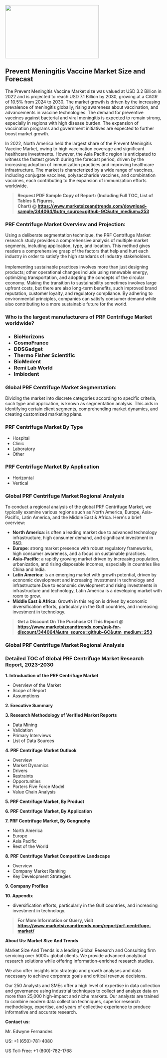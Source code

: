 <p><img class="alignnone size-medium wp-image-20088" src="https://ffe5etoiles.com/wp-content/uploads/2024/12/MST1-300x171.png" alt="" width="300" height="171" /></p><h2>Prevent Meningitis Vaccine Market Size and Forecast</h2><p>The Prevent Meningitis Vaccine Market size was valued at USD 3.2 Billion in 2022 and is projected to reach USD 7.1 Billion by 2030, growing at a CAGR of 10.5% from 2024 to 2030. The market growth is driven by the increasing prevalence of meningitis globally, rising awareness about vaccination, and advancements in vaccine technologies. The demand for preventive vaccines against bacterial and viral meningitis is expected to remain strong, especially in regions with high disease burden. The expansion of vaccination programs and government initiatives are expected to further boost market growth.</p><p>In 2022, North America held the largest share of the Prevent Meningitis Vaccine Market, owing to high vaccination coverage and significant healthcare investments. However, the Asia Pacific region is anticipated to witness the fastest growth during the forecast period, driven by the increasing adoption of immunization practices and improving healthcare infrastructure. The market is characterized by a wide range of vaccines, including conjugate vaccines, polysaccharide vaccines, and combination vaccines, each contributing to the expansion of immunization efforts worldwide.</p></p><blockquote id="" class=""><strong>Request PDF Sample Copy of Report: (Including Full TOC, List of Tables &amp; Figures, Chart)&nbsp;@&nbsp;<strong><a href="https://www.marketsizeandtrends.com/download-sample/344064/&utm_source=github-GC&utm_medium=253" target="_blank">https://www.marketsizeandtrends.com/download-sample/344064/&utm_source=github-GC&utm_medium=253</a></strong></strong></blockquote><h3 id="" class="">PRF Centrifuge Market&nbsp;Overview and Projection:</h3><p id="" class="">Using a deliberate segmentation technique, the PRF Centrifuge Market research study provides a comprehensive analysis of multiple market segments, including application, type, and location. This method gives readers a comprehensive grasp of the factors that help and hurt each industry in order to satisfy the high standards of industry stakeholders. <br /> <br />Implementing sustainable practices involves more than just designing products; other operational changes include using renewable energy, optimizing transportation, and adopting the concepts of the circular economy. Making the transition to sustainability sometimes involves large upfront costs, but there are also long-term benefits, such improved brand reputation, customer loyalty, and regulatory compliance. By adhering to environmental principles, companies can satisfy consumer demand while also contributing to a more sustainable future for the world.</p><h3 id="" class="">Who is the largest manufacturers of&nbsp;PRF Centrifuge Market worldwide?</h3><h3 class=""><p><ul><li>BioHorizons </li><li> CosmoFrance </li><li> DDSGadget </li><li> Thermo Fisher Scientific </li><li> BioMedent </li><li> Remi Lab World </li><li> Imbiodent</li></ul></p></h3><h3 id="" class="">Global&nbsp;PRF Centrifuge Market Segmentation:</h3><p id="" class="">Dividing the market into discrete categories according to specific criteria, such type and application, is known as segmentation analysis. This aids in identifying certain client segments, comprehending market dynamics, and creating customized marketing plans.</p><h3 id="" class="">PRF Centrifuge Market&nbsp;By Type</h3><p><p><ul><li>Hospital</li><li> Clinic</li><li> Laboratory</li><li> Other</p></li></ul></p></p><h3 id="" class="">PRF Centrifuge Market&nbsp;By Application</h3><p class=""><p><ul><li>Horizontal</li><li> Vertical</li></ul></p></p><h3 id="" class="">Global PRF Centrifuge Market Regional Analysis</h3><p id="" class="">To conduct a regional analysis of the global PRF Centrifuge Market, we typically examine various regions such as North America, Europe, Asia-Pacific, Latin America, and the Middle East &amp; Africa. Here's a brief overview:</p><ul><li><strong>North America</strong>: is often a leading market due to advanced technology infrastructure, high consumer demand, and significant investment in R&amp;D.</li><li><strong>Europe</strong>: strong market presence with robust regulatory frameworks, high consumer awareness, and a focus on sustainable practices.</li><li><strong>Asia-Pacific</strong>: a rapidly growing market driven by increasing population, urbanization, and rising disposable incomes, especially in countries like China and India.</li><li><strong>Latin America</strong>: is an emerging market with growth potential, driven by economic development and increasing investment in technology and infrastructure.Due to economic development and rising investments in infrastructure and technology, Latin America is a developing market with room to grow.</li><li><strong>Middle East &amp; Africa</strong>: Growth in this region is driven by economic diversification efforts, particularly in the Gulf countries, and increasing investment in technology.</li></ul><blockquote id="" class=""><strong>Get a Discount On The Purchase Of This Report @ <strong><a href="https://www.marketsizeandtrends.com/ask-for-discount/344064/&utm_source=github-GC&utm_medium=253" target="_blank">https://www.marketsizeandtrends.com/ask-for-discount/344064/&utm_source=github-GC&utm_medium=253</a></strong></strong></blockquote><h3 id="" class="">Global PRF Centrifuge Market Regional Analysis</h3><h3 id="" class="">Detailed TOC of Global PRF Centrifuge Market Research Report, 2023-2030</h3><p id="" class=""><strong>1. Introduction of the PRF Centrifuge Market</strong></p><ul><li>Overview of the Market</li><li>Scope of Report</li><li>Assumptions</li></ul><p id="" class=""><strong>2. Executive Summary</strong></p><p id="" class=""><strong>3. Research Methodology of Verified Market Reports</strong></p><ul><li>Data Mining</li><li>Validation</li><li>Primary Interviews</li><li>List of Data Sources</li></ul><p id="" class=""><strong>4. PRF Centrifuge Market Outlook</strong></p><ul><li>Overview</li><li>Market Dynamics</li><li>Drivers</li><li>Restraints</li><li>Opportunities</li><li>Porters Five Force Model</li><li>Value Chain Analysis</li></ul><p id="" class=""><strong>5. PRF Centrifuge Market, By Product</strong></p><p id="" class=""><strong>6. PRF Centrifuge Market, By Application</strong></p><p id="" class=""><strong>7. PRF Centrifuge Market, By Geography</strong></p><ul><li>North America</li><li>Europe</li><li>Asia Pacific</li><li>Rest of the World</li></ul><p id="" class=""><strong>8. PRF Centrifuge Market Competitive Landscape</strong></p><ul><li>Overview</li><li>Company Market Ranking</li><li>Key Development Strategies</li></ul><p id="" class=""><strong>9. Company Profiles</strong></p><p id="" class=""><strong>10. Appendix</strong></p><ul><li>diversification efforts, particularly in the Gulf countries, and increasing investment in technology.</li></ul><blockquote id="" class=""><strong>For More Information or Query, visit <strong><strong><a href="https://www.marketsizeandtrends.com/report/prf-centrifuge-market/" target="_blank">https://www.marketsizeandtrends.com/report/prf-centrifuge-market/</a></strong></strong></strong></blockquote><p id="" class=""><strong>About Us: Market Size And Trends</strong></p><p id="" class="">Market Size And Trends is a leading Global Research and Consulting firm servicing over 5000+ global clients. We provide advanced analytical research solutions while offering information-enriched research studies.</p><p id="" class="">We also offer insights into strategic and growth analyses and data necessary to achieve corporate goals and critical revenue decisions.</p><p id="" class="">Our 250 Analysts and SMEs offer a high level of expertise in data collection and governance using industrial techniques to collect and analyze data on more than 25,000 high-impact and niche markets. Our analysts are trained to combine modern data collection techniques, superior research methodology, expertise, and years of collective experience to produce informative and accurate research.</p><p id="" class=""><strong>Contact us:</strong></p><p id="" class="">Mr. Edwyne Fernandes</p><p id="" class="">US: +1 (650)-781-4080</p><p id="" class="">US Toll-Free: +1 (800)-782-1768</p>
